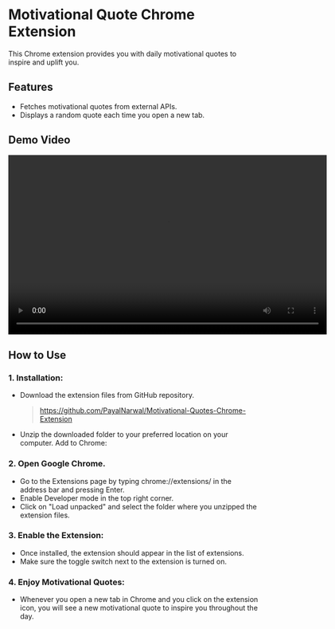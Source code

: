 # Motivational Quote Chrome Extension
This Chrome extension provides you with daily motivational quotes to inspire and uplift you.

## Features
* Fetches motivational quotes from external APIs.
* Displays a random quote each time you open a new tab.

## Demo Video

<video width="640" height="360" controls>
  <source src="demo.mp4" type="video/mp4">
  Your browser does not support the video tag.
</video>

  
## How to Use
### 1. Installation:
* Download the extension files from GitHub repository.
  > https://github.com/PayalNarwal/Motivational-Quotes-Chrome-Extension
  > 
* Unzip the downloaded folder to your preferred location on your computer.
Add to Chrome:

### 2. Open Google Chrome.
* Go to the Extensions page by typing chrome://extensions/ in the address bar and pressing Enter.
* Enable Developer mode in the top right corner.
* Click on "Load unpacked" and select the folder where you unzipped the extension files.

### 3. Enable the Extension:
* Once installed, the extension should appear in the list of extensions.
* Make sure the toggle switch next to the extension is turned on.

### 4. Enjoy Motivational Quotes:
* Whenever you open a new tab in Chrome and you click on the extension icon, you will see a new motivational quote to inspire you throughout the day.
